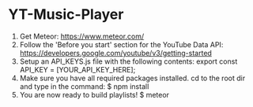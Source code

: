 # YT-Music-Player
1. Get Meteor: https://www.meteor.com/
2. Follow the 'Before you start' section for the YouTube Data API: https://developers.google.com/youtube/v3/getting-started
3. Setup an API_KEYS.js file with the following contents: export const API_KEY = [YOUR_API_KEY_HERE];
4. Make sure you have all required packages installed. cd to the root dir and type in the command: $ npm install
5. You are now ready to build playlists! $ meteor
